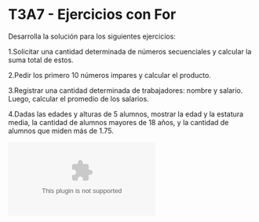 # T3A7 - Ejercicios con For

Desarrolla la solución para los siguientes ejercicios:

1.Solicitar una cantidad determinada de números secuenciales y calcular la suma total de estos.

2.Pedir los primero 10 números impares y calcular el producto.

3.Registrar una cantidad determinada de trabajadores: nombre y salario. Luego, calcular el promedio de los salarios.

4.Dadas las edades y alturas de 5 alumnos, mostrar la edad y la estatura media, la cantidad de alumnos mayores de 18 años, y la cantidad de alumnos que miden más de 1.75.

![](https://github.com/DulceSP/T3A7/blob/main/T3A7_22TE0032.zip)
